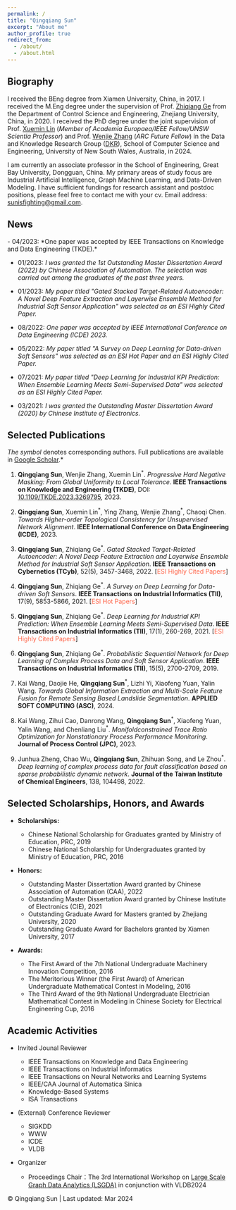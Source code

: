 ```yaml
---
permalink: /
title: "Qingqiang Sun"
excerpt: "About me"
author_profile: true
redirect_from: 
  - /about/
  - /about.html
---
```


<h2 id="biography"> Biography</h2>

I received the BEng degree from Xiamen University, China, in 2017. I received the M.Eng degree under the supervision of Prof. [Zhiqiang Ge](https://scholar.google.com.hk/citations?user=g_EMkuMAAAAJ&hl=zh-CN&oi=ao) from the Department of Control Science and Engineering, Zhejiang University, China, in 2020. I received the PhD degree under the joint supervision of Prof. [Xuemin Lin](https://www.cse.unsw.edu.au/~lxue/) (*Member of Academia Europaea/IEEE Fellow/UNSW Scientia Professor*) and Prof. [Wenjie Zhang](https://www.cse.unsw.edu.au/~zhangw/) (*ARC Future Fellow*) in the Data and Knowledge Research Group ([DKR](https://unswdb.github.io/index.html)), School of Computer Science and Engineering, University of New South Wales, Australia, in 2024.

I am currently an associate professor in the School of Engineering, Great Bay University, Dongguan, China. My primary areas of study focus are Industrial Artificial Intelligence, Graph Machine Learning, and Data-Driven Modeling. I have sufficient fundings for research assistant and postdoc positions, please feel free to contact me with your cv. Email address: sunisfighting@gmail.com.

<h2 id="news"> News</h2>
- 04/2023: *One paper was accepted by IEEE Transactions on Knowledge and Data Engineering (TKDE).*

- 01/2023: *I was granted the 1st Outstanding Master Dissertation Award (2022) by Chinese Association of Automation. The selection was carried out among the graduates of the past three years.*

- 01/2023: *My paper titled "Gated Stacked Target-Related Autoencoder: A Novel Deep Feature Extraction and Layerwise Ensemble Method for Industrial Soft Sensor Application" was selected as an ESI Highly Cited Paper.*

- 08/2022: *One paper was accepted by IEEE International Conference on Data Engineering (ICDE) 2023.*

- 05/2022: *My paper titled "A Survey on Deep Learning for Data-driven Soft Sensors" was selected as an ESI Hot Paper and an ESI Highly Cited Paper.*

- 07/2021: *My paper titled "Deep Learning for Industrial KPI Prediction: When Ensemble Learning Meets Semi-Supervised Data" was selected as an ESI Highly Cited Paper.*

- 03/2021: *I was granted the Outstanding Master Dissertation Award (2020) by Chinese Institute of Electronics.*




<h2 id="publications"> Selected Publications</h2>

*The symbol <sup>*</sup> denotes corresponding authors. Full publications are available in [Google Scholar](https://scholar.google.com.hk/citations?user=ASifHRAAAAAJ&hl=zh-CN).*

1. **Qingqiang Sun**, Wenjie Zhang, Xuemin Lin<sup>\*</sup>. *Progressive Hard Negative Masking: From Global Uniformity to Local Tolerance*. **IEEE Transactions on Knowledge and Engineering (TKDE)**, DOI: [10.1109/TKDE.2023.3269795](https://doi.org/10.1109/TKDE.2023.3269795), 2023.

2. **Qingqiang Sun**, Xuemin Lin<sup>\*</sup>, Ying Zhang, Wenjie Zhang<sup>\*</sup>, Chaoqi Chen. *Towards Higher-order Topological Consistency for Unsupervised Network Alignment*. **IEEE International Conference on Data Engineering (ICDE)**, 2023.   

3. **Qingqiang Sun**, Zhiqiang Ge<sup>\*</sup>. *Gated Stacked Target-Related Autoencoder: A Novel Deep Feature Extraction and Layerwise Ensemble Method for Industrial Soft Sensor Application*. **IEEE Transactions on Cybernetics (TCyb)**, 52(5), 3457-3468, 2022. \[<font color=Tomato>ESI Highly Cited Papers</font>\]    

4. **Qingqiang Sun**, Zhiqiang Ge<sup>\*</sup>. *A Survey on Deep Learning for Data-driven Soft Sensors*. **IEEE Transactions on Industrial Informatics (TII)**, 17(9), 5853-5866, 2021. \[<font color=Tomato>ESI Hot Papers</font>\]  

5. **Qingqiang Sun**, Zhiqiang Ge<sup>\*</sup>. *Deep Learning for Industrial KPI Prediction: When Ensemble Learning Meets Semi-Supervised Data*. **IEEE Transactions on Industrial Informatics (TII)**, 17(1), 260-269, 2021. \[<font color=Tomato>ESI Highly Cited Papers</font>\]  

6. **Qingqiang Sun**, Zhiqiang Ge<sup>\*</sup>. *Probabilistic Sequential Network for Deep Learning of Complex Process Data and Soft Sensor Application*. **IEEE Transactions on Industrial Informatics (TII)**, 15(5), 2700-2709, 2019.

7. Kai Wang, Daojie He, **Qingqiang Sun**<sup>\*</sup>, Lizhi Yi, Xiaofeng Yuan, Yalin Wang. *Towards Global Information Extraction and Multi-Scale Feature Fusion for Remote Sensing Based Landslide Segmentation*. **APPLIED SOFT COMPUTING (ASC)**, 2024. 

8. Kai Wang, Zihui Cao, Danrong Wang, **Qingqiang Sun**<sup>\*</sup>, Xiaofeng Yuan, Yalin Wang, and Chenliang Liu<sup>\*</sup>. *Manifoldconstrained Trace Ratio Optimization for Nonstationary Process Performance Monitoring*. **Journal of Process Control (JPC)**, 2023.

9. Junhua Zheng, Chao Wu, **Qingqiang Sun**, Zhihuan Song, and Le Zhou<sup>\*</sup>. *Deep learning of complex process data for fault classification based on sparse probabilistic dynamic network*. **Journal of the Taiwan Institute of Chemical Engineers**, 138, 104498, 2022.

<h2 id="honors & awards"> Selected Scholarships, Honors, and Awards</h2>

- **Scholarships:**
  - Chinese National Scholarship for Graduates granted by Ministry of Education, PRC, 2019
  - Chinese National Scholarship for Undergraduates granted by Ministry of Education, PRC, 2016  

- **Honors:**
  - Outstanding Master Dissertation Award granted by Chinese Association of Automation (CAA), 2022
  - Outstanding Master Dissertation Award granted by Chinese Institute of Electronics (CIE), 2021
  - Outstanding Graduate Award for Masters granted by Zhejiang University, 2020
  - Outstanding Graduate Award for Bachelors granted by Xiamen University, 2017

- **Awards:**
  - The First Award of the 7th National Undergraduate Machinery Innovation Competition, 2016
  - The Meritorious Winner (the First Award) of American Undergraduate Mathematical Contest in Modeling, 2016
  - The Third Award of the 9th National Undergraduate Electrician Mathematical Contest in Modeling in Chinese Society for Electrical Engineering Cup, 2016

<h2 id="academic activities"> Academic Activities</h2>

- Invited Jounal Reviewer
  - IEEE Transactions on Knowledge and Data Engineering
  - IEEE Transactions on Industrial Informatics 
  - IEEE Transactions on Neural Networks and Learning Systems
  - IEEE/CAA Journal of Automatica Sinica
  - Knowledge-Based Systems
  - ISA Transactions

- (External) Conference Reviewer  
  - SIGKDD
  - WWW
  - ICDE
  - VLDB

- Organizer
  - Proceedings Chair：The 3rd International Workshop on [Large Scale Graph Data Analytics (LSGDA)](https://lsgda.github.io/2024) in conjunction with VLDB2024


<script type='text/javascript' id='clustrmaps' src='//cdn.clustrmaps.com/map_v2.js?cl=ffffff&w=a&t=tt&d=djQAtmR3KX6TaEwxFDWlh01anIcVC0Tbv7U28jpnYzY'></script>

<td align="center" font="Arial">&copy; Qingqiang Sun | Last updated: Mar 2024</td>
